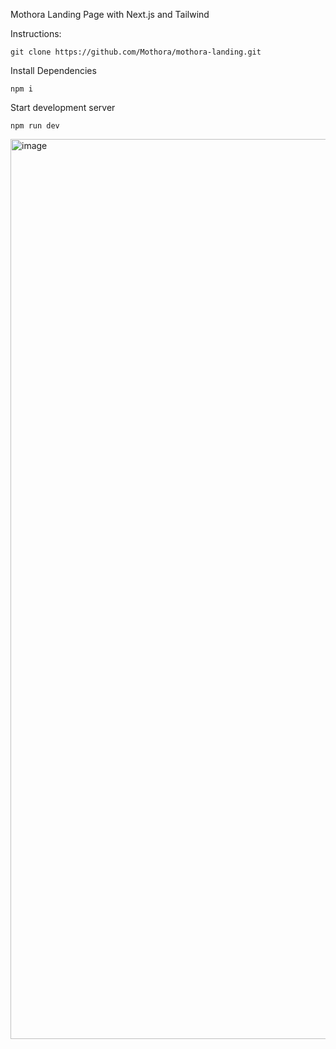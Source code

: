 Mothora Landing Page with Next.js and Tailwind

Instructions:

`git clone https://github.com/Mothora/mothora-landing.git`

Install Dependencies

`npm i`

Start development server

`npm run dev`

<img width="1440" alt="image" src="https://user-images.githubusercontent.com/37941646/210282953-0163fde7-42d5-4671-8f96-bab5b873829f.png">
